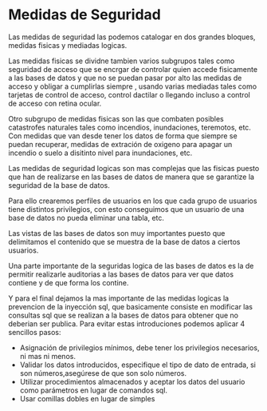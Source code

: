 # Medidas de Seguridad 

Las medidas de seguridad las podemos catalogar en dos grandes bloques, medidas fisicas y mediadas logicas.

Las medidas fisicas se dividne tambien varios subgrupos tales como seguridad de acceso que se encrgar de controlar quien accede fisicamente a las bases de datos y que no se puedan pasar por alto las medidas de acceso  y obligar a cumplirlas siempre , usando varias mediadas tales como tarjetas de control de acceso, control dactilar o llegando incluso a control de acceso con retina ocular. 

Otro subgrupo de medidas fisicas son las que combaten posibles catastrofes naturales tales como incendios, inundaciones, teremotos, etc.
Con medidas que van desde tener los datos de forma que siempre se puedan recuperar, medidas de extración de oxigeno para apagar un incendio o suelo a disitinto nivel para inundaciones, etc.


Las medidas de seguridad logicas son mas complejas que las fisicas puesto que han de realizarse en las bases de datos de manera que se garantize la seguridad de la base de datos. 

Para ello crearemos perfiles de usuarios en los que cada grupo de usuarios tiene distintos privilegios, con esto conseguimos que un usuario de una base de datos no pueda eliminar una tabla, etc.

Las vistas de las bases de datos son muy importantes puesto que delimitamos el contenido que se muestra de la base de datos a ciertos usuarios.

Una parte importante de la seguridas logica de las bases de datos es la de permitir realizarle auditorias a las bases de datos para ver que datos contiene y de que forma los contine.

Y para el final dejamos la mas importante de las medidas logicas la prevencion de la inyección sql, que basicamente consiste en modificar las consultas sql que se realizan a la bases de datos para obtener que no deberian ser publica. Para evitar estas introduciones podemos aplicar 4 sencillos pasos: 


- Asignación de privilegios mínimos, debe tener los privilegios necesarios, ni mas ni menos.
- Validar los datos introducidos, especifique el tipo de dato de entrada, si son números,asegúrese de que son solo números.
- Utilizar procedimientos almacenados y aceptar los datos del usuario como parámetros en lugar de comandos sql.
- Usar comillas dobles en lugar de simples


 